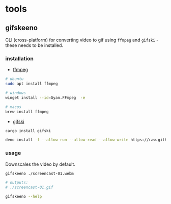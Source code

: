 # tools

## gifskeeno

CLI (cross-platform) for converting video to gif using `ffmpeg` and `gifski` - these needs to be installed.

### installation

- [ffmpeg](https://ffmpeg.org/download.html)

```bash
# ubuntu
sudo apt install ffmpeg

# windows
winget install --id=Gyan.FFmpeg  -e

# macos
brew install ffmpeg

```

- [gifski](https://gif.ski/)

```bash
cargo install gifski
```

```bash
deno install -f --allow-run --allow-read --allow-write https://raw.githubusercontent.com/ansemb/tools/main/gifskeeno/gifskeeno.ts
```

### usage

Downscales the video by default.

```bash
gifskeeno ./screencast-01.webm

# outputs:
# ./screencast-01.gif
```

```bash
gifskeeno --help
```

